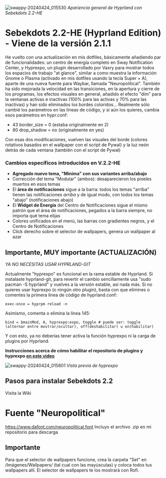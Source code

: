 
![swappy-20240424_015530](https://github.com/andrewsebek/Sebekdots/assets/121652305/bb865eeb-dc97-46ce-aa64-9b6ba5f590d0)
_Apariencia general de Hyprland con Sebekdots 2.2-HE_

# Sebekdots 2.2-HE (Hyprland Edition) - Viene de la versión 2.1.1

He vuelto con una actualización en mis dotfiles, básicamente añadiendo par de funcionalidades: un centro de energía completo en Sway Notification Center, y Hyprexpo, un plugin desarrollado por Vaxry para mostrar todos los espacios de trabajo "at glance", similar a como muestra la información Gnome o Plasma (activado en mis dotfiles usando la tecla Super + A), aparte de una nueva fuente para Waybar, llamada "Neuropolitical". También ha sido mejorada la velocidad en las transiciones, en la apertura y cierre de los programas, los efectos visuales en general, añadido el efecto "dim" para la ventanas activas e inactivas (100% para las activas y 70% para las inactivas) y han sido eliminados los bordes coloridos... Realmente sólo cambié los parámetros en las líneas de código, y si aún los quieres, cambia esos parámetros en hypr.conf:

- 43    border_size = 0 (estaba originalmente en 2)
- 80    drop_shadow = no (originalmente en yes)

Con esas dos modificaciones, vuelven las visuales del borde (colores rotativos basados en el wallpaper con el script de Pywal) y la luz neón detrás de cada ventana (también con el script de Pywal)

### Cambios específicos introducidos en V.2.2-HE

- **Agregado nuevo tema, "Mínima" con sus variantes arriba/abajo**
- Corrección del tema "Modular" (ambos): desaparecieron los píxeles muertos en esos temas
- El **área de notificaciones** sigue a la barra: todos los temas "arriba" tienen las notificaciones *arriba* y de igual modo, con todos los temas "abajo" (notificaciones abajo)
- El **Widget de Energía** del Centro de Notificaciones sigue el mismo patrón que el área de notificaciones, pegados a la barra siempre, no importa qué tema elijas
- Colores unificados en el menú, las barras con gradientes negros, y el Centro de Notificaciones
- Click derecho sobre el selector de wallpapers, genera un wallpaper al azar

## Importante, MUY importante (ACTUALIZACIÓN)

*YA NO NECESITAS USAR HYPRLAND-GIT*

Actualmente "hyprexpo" es funcional en la rama estable de Hyprland. Si instalaste hyprland-git, para revertir el cambio sencillamente usa "sudo pacman -S hyprland" y vuelves a la versión estable, así nada más. Si no quieres usar hyprexpo (o ningún otro plugin), basta con que elimines o comentes la primera línea de código de hyprland.conf:

`exec-once = hyprpm reload -n`

Asimismo, comenta o elimina la línea 145:

`bind = $mainMod, A, hyprexpo:expo, toggle # puede ser: toggle (alternar entre mostrar/ocultar), off(deshabilitar) u on(habilitar)`

Y con esto, ya no deberías tener activa la función hyprexpo ni la carga de plugins por Hyprland.

**Instrucciones acerca de cómo habilitar el repositorio de plugins y hyprexpo [en este video](https://youtu.be/JLkzIY-xrjg?si=PtNIM7v-lKrw5rzc)**

![swappy-20240424_015601](https://github.com/andrewsebek/Sebekdots/assets/121652305/ce21f516-5fc6-4c9e-a84b-5e28ecdff990)
_Vista previa de hyprexpo_

## Pasos para instalar Sebekdots 2.2

Visita la Wiki

# Fuente "Neuropolitical"

https://www.dafont.com/neuropolitical.font 
Incluyo el archivo .zip en mi repositorio para descarga

## Importante

Para que el selector de wallpapers funcione, crea la carpeta "Set" en /Imágenes/Wallpapers/ (tal cual con las mayúsculas) y coloca todos tus wallpapers allí. El selector de wallpapers te los mostrará con Rofi.
